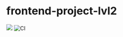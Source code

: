 # frontend-project-lvl2

<a href="https://codeclimate.com/github/AlexanderGJJ/frontend-project-lvl2/maintainability"><img src="https://api.codeclimate.com/v1/badges/593239d389ee9e3a37c4/maintainability" /></a> ![CI](https://github.com/AlexanderGJJ/frontend-project-lvl2/workflows/CI/badge.svg)
